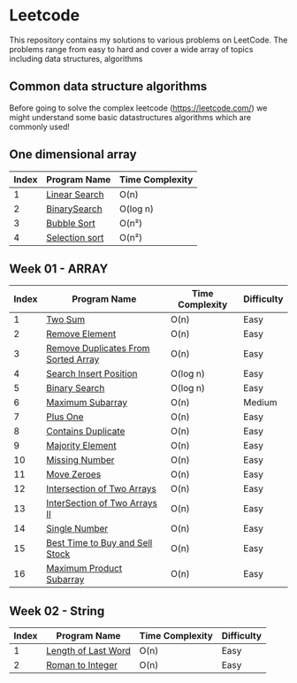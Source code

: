 # Leetcode 

This repository contains my solutions to various problems on LeetCode. The problems range from easy to hard and cover a wide array of topics including data structures, algorithms

## Common data structure algorithms 
Before going to solve the complex leetcode (https://leetcode.com/) we might understand some basic datastructures algorithms which are commonly used!

## One dimensional array
| Index | Program Name                                                                                                     | Time Complexity |
|-------|------------------------------------------------------------------------------------------------------------------|----------------|
| 1     | [Linear Search](https://github.com/ananthu-m-01/Leetcode-Java/blob/main/src/main/java/week00/LinearSearch.java)  | O(n)           |
| 2     | [BinarySearch](https://github.com/ananthu-m-01/Leetcode-Java/blob/main/src/main/java/week00/BinarySearch.java)   | O(log n)       |
| 3     | [Bubble Sort](https://github.com/ananthu-m-01/Leetcode-Java/blob/main/src/main/java/week00/BubbleSort.java)      | O(n²)            |
| 4     | [Selection sort](https://github.com/ananthu-m-01/Leetcode-Java/blob/main/src/main/java/week00/SelectionSort.java) | O(n²)            |
## Week 01 - ARRAY
| Index | Program Name                                                                                              | Time Complexity | Difficulty |
|-------|-----------------------------------------------------------------------------------------------------------|-----------------|------------|
| 1     | [Two Sum](https://leetcode.com/problems/two-sum/)                                                         | O(n)            | Easy       |
| 2     | [Remove Element](https://leetcode.com/problems/remove-element/)                                           | O(n)            | Easy       |
| 3     | [Remove Duplicates From Sorted Array](https://leetcode.com/problems/remove-duplicates-from-sorted-array/) | O(n)            | Easy       |
| 4     | [Search Insert Position](https://leetcode.com/problems/search-insert-position/)                           | O(log n)            | Easy       |
| 5     | [Binary Search](https://leetcode.com/problems/binary-search/)                                             | O(log n)            | Easy       |
| 6     | [Maximum Subarray](https://leetcode.com/problems/maximum-subarray/)                                       | O(n)            | Medium      |
| 7     | [Plus One](https://leetcode.com/problems/plus-one/)                                                       | O(n)            | Easy      |
| 8     | [Contains Duplicate](https://leetcode.com/problems/contains-duplicate/)                                   | O(n)            | Easy      |
| 9     | [Majority Element](https://leetcode.com/problems/majority-element/)                                       | O(n)            | Easy      |
| 10    | [Missing Number](https://leetcode.com/problems/missing-number/)                                           | O(n)            | Easy      |
| 11    | [Move Zeroes](https://leetcode.com/problems/move-zeroes/)                                                 | O(n)            | Easy      |
| 12    | [Intersection of Two Arrays](https://leetcode.com/problems/intersection-of-two-arrays)                    | O(n)            | Easy      |
| 13    | [InterSection of Two Arrays II](https://leetcode.com/problems/intersection-of-two-arrays-ii/)             | O(n)            | Easy      |
| 14    | [Single Number](https://leetcode.com/problems/single-number/)                                             | O(n)            | Easy      |
| 15    | [Best Time to Buy and Sell Stock](https://leetcode.com/problems/best-time-to-buy-and-sell-stock/)         | O(n)            | Easy       |
| 16    | [Maximum Product Subarray](https://leetcode.com/problems/maximum-product-subarray/)                       | O(n)            | Easy      |
## Week 02 - String
| Index | Program Name                                                                       | Time Complexity | Difficulty |
|-------|------------------------------------------------------------------------------------|-----------------|------------|
| 1     | [Length of Last Word](https://leetcode.com/problems/length-of-last-word/)          | O(n)            | Easy       |
| 2     | [Roman to Integer](https://leetcode.com/problems/roman-to-integer/)                | O(n)            | Easy       |
